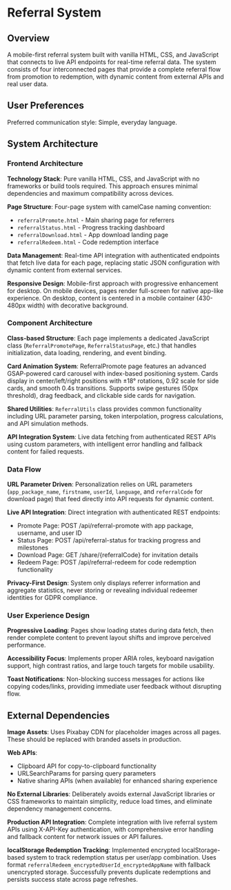 # Referral System

## Overview

A mobile-first referral system built with vanilla HTML, CSS, and JavaScript that connects to live API endpoints for real-time referral data. The system consists of four interconnected pages that provide a complete referral flow from promotion to redemption, with dynamic content from external APIs and real user data.

## User Preferences

Preferred communication style: Simple, everyday language.

## System Architecture

### Frontend Architecture

**Technology Stack**: Pure vanilla HTML, CSS, and JavaScript with no frameworks or build tools required. This approach ensures minimal dependencies and maximum compatibility across devices.

**Page Structure**: Four-page system with camelCase naming convention:
- `referralPromote.html` - Main sharing page for referrers
- `referralStatus.html` - Progress tracking dashboard
- `referralDownload.html` - App download landing page
- `referralRedeem.html` - Code redemption interface

**Data Management**: Real-time API integration with authenticated endpoints that fetch live data for each page, replacing static JSON configuration with dynamic content from external services.

**Responsive Design**: Mobile-first approach with progressive enhancement for desktop. On mobile devices, pages render full-screen for native app-like experience. On desktop, content is centered in a mobile container (430-480px width) with decorative background.

### Component Architecture

**Class-based Structure**: Each page implements a dedicated JavaScript class (`ReferralPromotePage`, `ReferralStatusPage`, etc.) that handles initialization, data loading, rendering, and event binding.

**Card Animation System**: ReferralPromote page features an advanced GSAP-powered card carousel with index-based positioning system. Cards display in center/left/right positions with ±18° rotations, 0.92 scale for side cards, and smooth 0.4s transitions. Supports swipe gestures (50px threshold), drag feedback, and clickable side cards for navigation.

**Shared Utilities**: `ReferralUtils` class provides common functionality including URL parameter parsing, token interpolation, progress calculations, and API simulation methods.

**API Integration System**: Live data fetching from authenticated REST APIs using custom parameters, with intelligent error handling and fallback content for failed requests.

### Data Flow

**URL Parameter Driven**: Personalization relies on URL parameters (`app_package_name`, `firstname`, `userId`, `language`, and `referralCode` for download page) that feed directly into API requests for dynamic content.

**Live API Integration**: Direct integration with authenticated REST endpoints:
- Promote Page: POST /api/referral-promote with app package, username, and user ID
- Status Page: POST /api/referral-status for tracking progress and milestones  
- Download Page: GET /share/{referralCode} for invitation details
- Redeem Page: POST /api/referral-redeem for code redemption functionality

**Privacy-First Design**: System only displays referrer information and aggregate statistics, never storing or revealing individual redeemer identities for GDPR compliance.

### User Experience Design

**Progressive Loading**: Pages show loading states during data fetch, then render complete content to prevent layout shifts and improve perceived performance.

**Accessibility Focus**: Implements proper ARIA roles, keyboard navigation support, high contrast ratios, and large touch targets for mobile usability.

**Toast Notifications**: Non-blocking success messages for actions like copying codes/links, providing immediate user feedback without disrupting flow.

## External Dependencies

**Image Assets**: Uses Pixabay CDN for placeholder images across all pages. These should be replaced with branded assets in production.

**Web APIs**: 
- Clipboard API for copy-to-clipboard functionality
- URLSearchParams for parsing query parameters
- Native sharing APIs (when available) for enhanced sharing experience

**No External Libraries**: Deliberately avoids external JavaScript libraries or CSS frameworks to maintain simplicity, reduce load times, and eliminate dependency management concerns.

**Production API Integration**: Complete integration with live referral system APIs using X-API-Key authentication, with comprehensive error handling and fallback content for network issues or API failures.

**localStorage Redemption Tracking**: Implemented encrypted localStorage-based system to track redemption status per user/app combination. Uses format `referralRedeem_encryptedUserId_encryptedAppName` with fallback unencrypted storage. Successfully prevents duplicate redemptions and persists success state across page refreshes.